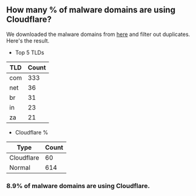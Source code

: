 ## How many % of malware domains are using Cloudflare?


We downloaded the malware domains from [here](https://urlhaus.abuse.ch) and filter out duplicates.
Here's the result.


[//]: # (start replacement)


- Top 5 TLDs

| TLD | Count |
| --- | --- |
| com | 333 |
| net | 36 |
| br | 31 |
| in | 23 |
| za | 21 |


- Cloudflare %

| Type | Count |
| --- | --- |
| Cloudflare | 60 |
| Normal | 614 |


### 8.9% of malware domains are using Cloudflare.